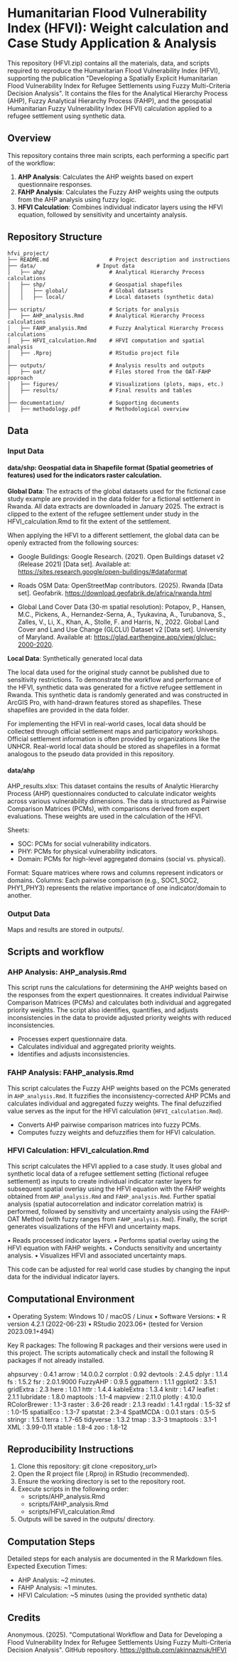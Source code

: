 # Humanitarian Flood Vulnerability Index (HFVI): Weight calculation and Case Study Application & Analysis

This repository (HFVI.zip) contains all the materials, data, and scripts required to reproduce the Humanitarian Flood Vulnerability Index (HFVI), supporting the publication "Developing a Spatially Explicit Humanitarian Flood Vulnerability Index for Refugee Settlements using Fuzzy Multi-Criteria Decision Analysis". It contains the files for the Analytical Hierarchy Process (AHP), Fuzzy Analytical Hierarchy Process (FAHP), and the geospatial Humanitarian Fuzzy Vulnerability Index (HFVI) calculation applied to a refugee settlement using synthetic data. 

## Overview
This repository contains three main scripts, each performing a specific part of the workflow:

1. **AHP Analysis**: Calculates the AHP weights based on expert questionnaire responses.
2. **FAHP Analysis**: Calculates the Fuzzy AHP weights using the outputs from the AHP analysis using fuzzy logic.
3. **HFVI Calculation**: Combines individual indicator layers using the HFVI equation, followed by sensitivity and uncertainty analysis.

## Repository Structure

```
hfvi_project/
├── README.md               	# Project description and instructions
├── data/                  	# Input data
│   ├── ahp/                	# Analytical Hierarchy Process calculations
│   ├── shp/                	# Geospatial shapefiles
│   │   ├── global/         	# Global datasets
│   │   ├── local/          	# Local datasets (synthetic data)
│
├── scripts/                	# Scripts for analysis
│   ├── AHP_analysis.Rmd    	# Analytical Hierarchy Process calculations
│   ├── FAHP_analysis.Rmd   	# Fuzzy Analytical Hierarchy Process calculations
│   ├── HFVI_calculation.Rmd 	# HFVI computation and spatial analysis
│   ├── .Rproj              	# RStudio project file
│
├── outputs/                	# Analysis results and outputs
│   ├── oat/                	# Files stored from the OAT-FAHP approach
│   ├── figures/            	# Visualizations (plots, maps, etc.)
│   ├── results/            	# Final results and tables
│
├── documentation/          	# Supporting documents
│   ├── methodology.pdf     	# Methodological overview
```

## Data 
### Input Data
#### data/shp: Geospatial data in Shapefile format (Spatial geometries of features) used for the indicators raster calculation.

**Global Data**: The extracts of the global datasets used for the fictional case study example are provided in the data folder for a fictional settlement in Rwanda. All data extracts are downloaded in January 2025. The extract is clipped to the extent of the refugee settlement under study in the HFVI_calculation.Rmd to fit the extent of the settlement.

When applying the HFVI to a different settlement, the global data can be openly extracted from the following sources:

- Google Buildings: Google Research. (2021). Open Buildings dataset v2 (Release 2021) [Data set]. Available at: https://sites.research.google/open-buildings/#dataformat

- Roads OSM Data: OpenStreetMap contributors. (2025). Rwanda [Data set]. Geofabrik. https://download.geofabrik.de/africa/rwanda.html

- Global Land Cover Data (30-m spatial resolution): Potapov, P., Hansen, M.C., Pickens, A., Hernandez-Serna, A., Tyukavina, A., Turubanova, S., Zalles, V., Li, X., Khan, A., Stolle, F. and Harris, N., 2022. Global Land Cover and Land Use Change (GLCLU) Dataset v2 [Data set]. University of Maryland. Available at: https://glad.earthengine.app/view/glcluc-2000-2020.

**Local Data**: Synthetically generated local data

The local data used for the original study cannot be published due to sensitivity restrictions. To demonstrate the workflow and performance of the HFVI, synthetic data was generated for a fictive refugee settlement in Rwanda. This synthetic data is randomly generated and was constructed in ArcGIS Pro, with hand-drawn features stored as shapefiles. These shapefiles are provided in the data folder. 

For implementing the HFVI in real-world cases, local data should be collected through official settlement maps and participatory workshops. Official settlement information is often provided by organizations like the UNHCR. Real-world local data should be stored as shapefiles in a format analogous to the pseudo data provided in this repository.

#### data/ahp

AHP_results.xlsx: This dataset contains the results of Analytic Hierarchy Process (AHP) questionnaires conducted to calculate indicator weights across various vulnerability dimensions. The data is structured as Pairwise Comparison Matrices (PCMs), with comparisons derived from expert evaluations. These weights are used in the calculation of the HFVI.

Sheets:
- SOC: PCMs for social vulnerability indicators.
- PHY: PCMs for physical vulnerability indicators.
- Domain: PCMs for high-level aggregated domains (social vs. physical).

Format: Square matrices where rows and columns represent indicators or domains.
Columns: Each pairwise comparison (e.g., SOC1_SOC2, PHY1_PHY3) represents the relative importance of one indicator/domain to another.

### Output Data
Maps and results are stored in outputs/.

## Scripts and workflow 
### AHP Analysis: AHP_analysis.Rmd
This script runs the calculations for determining the AHP weights based on the responses from the expert questionnaires. It creates individual Pairwise Comparison Matrices (PCMs) and calculates both individual and aggregated priority weights. 
The script also identifies, quantifies, and adjusts inconsistencies in the data to provide adjusted priority weights with reduced inconsistencies.

- Processes expert questionnaire data.
- Calculates individual and aggregated priority weights.
- Identifies and adjusts inconsistencies.

### FAHP Analysis: FAHP_analysis.Rmd
This script calculates the Fuzzy AHP weights based on the PCMs generated in `AHP_analysis.Rmd`. It fuzzifies the inconsistency-corrected AHP PCMs and calculates individual and aggregated fuzzy weights. The final defuzzified value serves as the input for the HFVI calculation (`HFVI_calculation.Rmd`).

- Converts AHP pairwise comparison matrices into fuzzy PCMs.
- Computes fuzzy weights and defuzzifies them for HFVI calculation.

### HFVI Calculation: HFVI_calculation.Rmd
This script calculates the HFVI applied to a case study. It uses global and synthetic local data of a refugee settlement setting (fictional refugee settlement) as inputs to create individual indicator raster layers for subsequent 
spatial overlay using the HFVI equation with the FAHP weights obtained from `AHP_analysis.Rmd` and `FAHP_analysis.Rmd`. Further spatial analysis (spatial autocorrelation and indicator correlation matrix) is performed,  followed by sensitivity and uncertainty analysis using the FAHP-OAT Method (with fuzzy ranges from `FAHP_analysis.Rmd`). Finally, the script generates visualizations of the HFVI and uncertainty maps.

•	Reads processed indicator layers.
•	Performs spatial overlay using the HFVI equation with FAHP weights.
•	Conducts sensitivity and uncertainty analysis.
•	Visualizes HFVI and associated uncertainty maps.

This code can be adjusted for real world case studies by changing the input data for the individual indicator layers.

## Computational Environment 
•	Operating System: Windows 10 / macOS / Linux
•	Software Versions:
•	R version 4.2.1 (2022-06-23)
•	RStudio 2023.06+ (tested for Version 2023.09.1+494)

Key R packages: The following R packages and their versions were used in this project. The scripts automatically check and install the following R packages if not already installed. 

ahpsurvey : 0.4.1
arrow : 14.0.0.2
corrplot : 0.92
devtools : 2.4.5
dplyr : 1.1.4
fs : 1.5.2
fsr : 2.0.1.9000
FuzzyAHP : 0.9.5
ggpattern : 1.1.1
ggplot2 : 3.5.1
gridExtra : 2.3
here : 1.0.1
httr : 1.4.4
kableExtra : 1.3.4
knitr : 1.47
leaflet : 2.1.1
lubridate : 1.8.0
maptools : 1.1-4
mapview : 2.11.0
plotly : 4.10.0
RColorBrewer : 1.1-3
raster : 3.6-26
readr : 2.1.3
readxl : 1.4.1
rgdal : 1.5-32
sf : 1.0-15
spatialEco : 1.3-7
spatstat : 2.3-4
SpatMCDA : 0.0.1
stars : 0.5-5
stringr : 1.5.1
terra : 1.7-65
tidyverse : 1.3.2
tmap : 3.3-3
tmaptools : 3.1-1
XML : 3.99-0.11
xtable : 1.8-4
zoo : 1.8-12

## Reproducibility Instructions
1.	Clone this repository: git clone <repository_url>
2.	Open the R project file (.Rproj) in RStudio (recommended).
3.	Ensure the working directory is set to the repository root.
4.	Execute scripts in the following order: 
	- scripts/AHP_analysis.Rmd
	- scripts/FAHP_analysis.Rmd
	- scripts/HFVI_calculation.Rmd
5.	Outputs will be saved in the outputs/ directory.

## Computation Steps
Detailed steps for each analysis are documented in the R Markdown files.
Expected Execution Times:
- AHP Analysis: ~2 minutes.
- FAHP Analysis: ~1 minutes.
- HFVI Calculation: ~5 minutes (using the provided synthetic data)


## Credits
Anonymous. (2025). "Computational Workflow and Data for Developing a Flood Vulnerability Index for Refugee Settlements Using Fuzzy Multi-Criteria Decision Analysis". GitHub repository. https://github.com/akinnaznuk/HFVI
